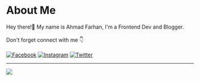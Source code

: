 # About Me
Hey there!👋 My name is Ahmad Farhan, I'm a Frontend Dev and Blogger.<br><br>
Don't forget connect with me 👇<br><br>
[![Facebook](https://img.shields.io/badge/Facebook-%231877F2.svg?style=for-the-badge&logo=Facebook&logoColor=white)](https://facebook.com/prhnahmd) [![Instagram](https://img.shields.io/badge/Instagram-%23E4405F.svg?style=for-the-badge&logo=Instagram&logoColor=white)](https://instagram.com/ahmd.zip) [![Twitter](https://img.shields.io/badge/TWITTER-%231DA1F2?style=for-the-badge&logo=twitter&logoColor=white)](https://x.com/prhnahmd)

---

![](https://github-readme-stats.vercel.app/api?username=afokay&theme=dracula&hide_border=false&include_all_commits=false&count_private=false)
